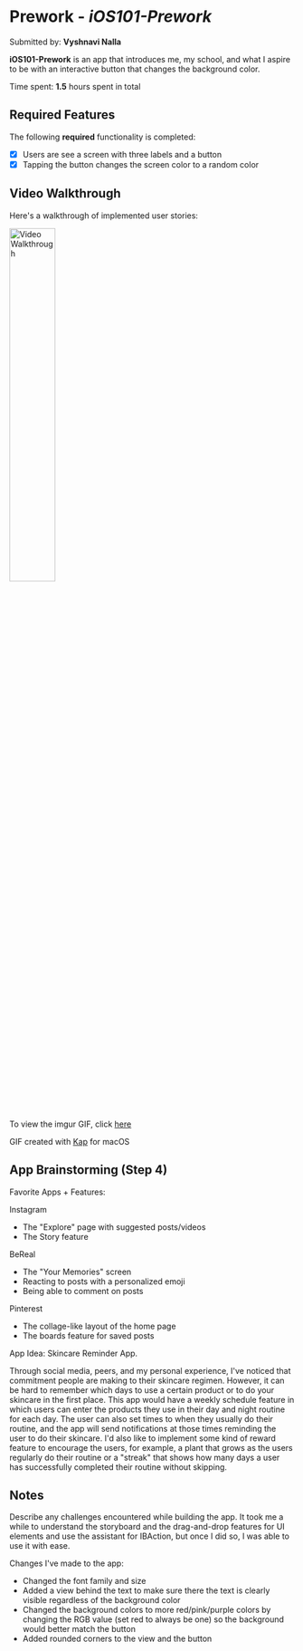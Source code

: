 # Prework - *iOS101-Prework*

Submitted by: **Vyshnavi Nalla**

**iOS101-Prework** is an app that introduces me, my school, and what I aspire to be with an interactive button that changes the background color.

Time spent: **1.5** hours spent in total

## Required Features

The following **required** functionality is completed:

- [X] Users are see a screen with three labels and a button
- [X] Tapping the button changes the screen color to a random color
 
## Video Walkthrough

Here's a walkthrough of implemented user stories:

<img src='https://github.com/vaishunall/iOSPrework/assets/72366072/073c22c1-f554-42cd-b449-06350f50782a' title='Video Walkthrough' width='40%' alt='Video Walkthrough' />

To view the imgur GIF, click [here](https://i.imgur.com/noVHJGS.gif)

<!-- Replace this with whatever GIF tool you used! -->
GIF created with [Kap](https://getkap.co/) for macOS
<!-- Recommended tools:
[Kap](https://getkap.co/) for macOS
[ScreenToGif](https://www.screentogif.com/) for Windows
[peek](https://github.com/phw/peek) for Linux. -->

## App Brainstorming (Step 4)

Favorite Apps + Features:

Instagram
- The "Explore" page with suggested posts/videos
- The Story feature
  
BeReal
- The "Your Memories" screen
- Reacting to posts with a personalized emoji
- Being able to comment on posts
  
Pinterest
- The collage-like layout of the home page
- The boards feature for saved posts

App Idea: Skincare Reminder App.

Through social media, peers, and my personal experience, I've noticed that commitment people are making to their skincare regimen. However, it can be hard to remember which days to use a certain product or to do your skincare in the first place. This app would have a weekly schedule feature in which users can enter the products they use in their day and night routine for each day. The user can also set times to when they usually do their routine, and the app will send notifications at those times reminding the user to do their skincare. I'd also like to implement some kind of reward feature to encourage the users, for example, a plant that grows as the users regularly do their routine or a "streak" that shows how many days a user has successfully completed their routine without skipping.

## Notes

Describe any challenges encountered while building the app.
It took me a while to understand the storyboard and the drag-and-drop features for UI elements and use the assistant for IBAction, but once I did so, I was able to use it with ease.

Changes I've made to the app:
- Changed the font family and size
- Added a view behind the text to make sure there the text is clearly visible regardless of the background color
- Changed the background colors to more red/pink/purple colors by changing the RGB value (set red to always be one) so the background would better match the button
- Added rounded corners to the view and the button
